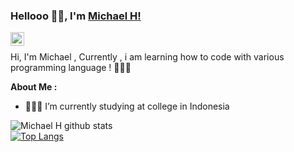 ### Hellooo 👋🏽, I'm [Michael H!](https://github.com/michaelh17) 

<a href="https://www.instagram.com/michaelxu_/">
  <img align="left" alt="Instagram" width="22px" src="https://cdn.jsdelivr.net/npm/simple-icons@v3/icons/instagram.svg" />
</a>

<br />

Hi, I'm Michael  , Currently , i am learning how to code with various programming language ! 👨🏽‍💻
  
**About Me :**

- 👨🏽‍💻 I’m currently studying at college in Indonesia



![Michael H github stats](https://github-readme-stats.vercel.app/api?username=michaelh17&theme=dracula&show_icons=true)
<br>
[![Top Langs](https://github-readme-stats.vercel.app/api/top-langs/?username=michaelh17&layout=compact&theme=dracula)](https://github.com/michaelh17)
